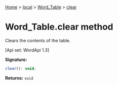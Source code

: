 [Home](./index) &gt; [local](local.md) &gt; [Word\_Table](local.word_table.md) &gt; [clear](local.word_table.clear.md)

# Word\_Table.clear method

Clears the contents of the table. 

 \[Api set: WordApi 1.3\]

**Signature:**
```javascript
clear(): void;
```
**Returns:** `void`


